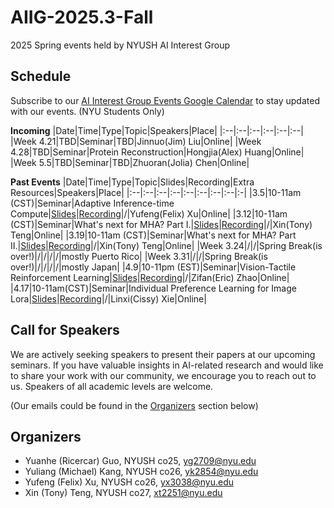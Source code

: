 # AIIG-2025.3-Fall
2025 Spring events held by NYUSH AI Interest Group


## Schedule

Subscribe to our [AI Interest Group Events Google Calendar](https://calendar.google.com/calendar/u/0?cid=Y18zZGZkOGNkM2JiMWM5NzViZDU1YjVkYzQyMWJkZDQwMGFjYWJkZWVkMGQzMWRmNGRjMTlkOTNhYjNmZDNlYzJjQGdyb3VwLmNhbGVuZGFyLmdvb2dsZS5jb20) to stay updated with our events. (NYU Students Only)

**Incoming**
|Date|Time|Type|Topic|Speakers|Place|
|:--|:--|:--|:--|:--|:--|
|Week 4.21|TBD|Seminar|TBD|Jinnuo(Jim) Liu|Online|
|Week 4.28|TBD|Seminar|Protein Reconstruction|Hongjia(Alex) Huang|Online|
|Week 5.5|TBD|Seminar|TBD|Zhuoran(Jolia) Chen|Online|


**Past Events**
|Date|Time|Type|Topic|Slides|Recording|Extra Resources|Speakers|Place|
|:--|:--|:--|:--|:--|:--|:--|:--|:-|
|3.5|10-11am (CST)|Seminar|Adaptive Inference-time Compute|[Slides](https://docs.google.com/presentation/d/1FML-K1tF_hYIFXignJgqz6oI3N249oDTJBAdYyVqEwg/edit)|[Recording](https://drive.google.com/file/d/1-APIHGmV7iR4G2CnR4ld52L5sDR5Tvdv/view?usp=drive_link)|/|Yufeng(Felix) Xu|Online|
|3.12|10-11am (CST)|Seminar|What's next for MHA? Part I.|[Slides](https://docs.google.com/presentation/d/1mieDvKf2kccOEVU7rXJXPGqg8IdDIIfESici3jEpLZ0/edit#slide=id.g806743487f_0_7)|[Recording](https://nyu.zoom.us/rec/share/cudfEJvR7KofR8P5Lml6err_w4VwTDW8k8prtD8h3-XNwSgf5O3uquQnqHk3MTQT.9rrFnNCukHOma-l5)|/|Xin(Tony) Teng|Online|
|3.19|10-11am (CST)|Seminar|What's next for MHA? Part II.|[Slides](https://docs.google.com/presentation/d/1JhBsERAeqWjIpLzqKooUfqx5KoX5URMIrXHqmmPrnPc/edit?usp=sharing)|[Recording](https://nyu.zoom.us/rec/share/oFlw4Y6hQ957LUp841VWYlJvQGQYXNV9iWm8xrNwFJT-ap7Eh9JM0smTq3V_tfCE.EjUqmAckI2kiARUh)|/|Xin(Tony) Teng|Online|
|Week 3.24|/|/|Spring Break(is over!)|/|/|/|/|mostly Puerto Rico|
|Week 3.31|/|/|Spring Break(is over!)|/|/|/|/|mostly Japan|
|4.9|10-11pm (EST)|Seminar|Vision-Tactile Reinforcement Learning|[Slides]()|[Recording](https://nyu.zoom.us/rec/share/loqfnZgdqiFsfrkamF8Hr3tcOvIzQRJpiFN-un3vgzctQk8jgy7S3OFS3qf3EHnH.gKi2jf4c2lCJHzp0?startTime=1744250654000)|/|Zifan(Eric) Zhao|Online|
|4.17|10-11am(CST)|Seminar|Individual Preference Learning for Image Lora|[Slides]()|[Recording](https://nyu.zoom.us/rec/share/HCkvyVsQBfCYyvzyKuQkhlEwi_vdeB9KJGFx6zG6SeBcTDhfbFgKhny2BW2OqBp5.K9GXDBnV-bVOSO_s)|/|Linxi(Cissy) Xie|Online|


## Call for Speakers
We are actively seeking speakers to present their papers at our upcoming seminars. If you have valuable insights in AI-related research and would like to share your work with our community, we encourage you to reach out to us. Speakers of all academic levels are welcome. 

(Our emails could be found in the [Organizers](#organizers) section below)

## Organizers
- Yuanhe (Ricercar) Guo, NYUSH co25, [yg2709@nyu.edu](mailto:yg2709@nyu.edu)
- Yuliang (Michael) Kang, NYUSH co26, [yk2854@nyu.edu](mailto:yk2854@nyu.edu)
- Yufeng (Felix) Xu, NYUSH co26, [yx3038@nyu.edu](mailto:yx3038@nyu.edu)
- Xin (Tony) Teng, NYUSH co27, [xt2251@nyu.edu](mailto:xt2251@nyu.edu)
